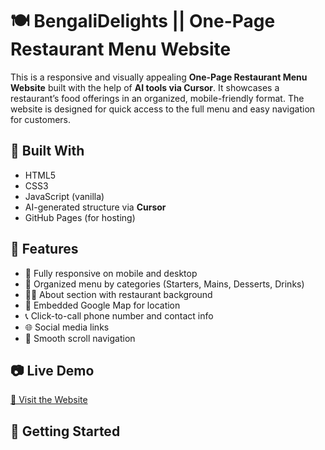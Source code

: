
# 🍽️ BengaliDelights || One-Page Restaurant Menu Website

This is a responsive and visually appealing **One-Page Restaurant Menu Website** built with the help of **AI tools via Cursor**. It showcases a restaurant’s food offerings in an organized, mobile-friendly format. The website is designed for quick access to the full menu and easy navigation for customers.

## 🔧 Built With
- HTML5
- CSS3
- JavaScript (vanilla)
- AI-generated structure via **Cursor**
- GitHub Pages (for hosting)

## 🎯 Features
- 📱 Fully responsive on mobile and desktop
- 🍔 Organized menu by categories (Starters, Mains, Desserts, Drinks)
- 🧑‍🍳 About section with restaurant background
- 📍 Embedded Google Map for location
- 📞 Click-to-call phone number and contact info
- 🌐 Social media links
- 🔗 Smooth scroll navigation

## 📷 Live Demo
[🔗 Visit the Website](https://bengalidelights.vercel.app/)

## 🚀 Getting Started
